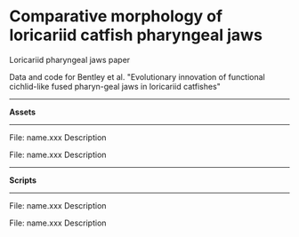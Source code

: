 # Comparative morphology of loricariid catfish pharyngeal jaws

Loricariid pharyngeal jaws paper

Data and code for Bentley et al. "Evolutionary innovation of functional cichlid-like fused pharyn-geal jaws in loricariid catfishes"

***

**Assets**

***

File: name.xxx Description

File: name.xxx Description

***

**Scripts**

***

File: name.xxx Description

File: name.xxx Description

